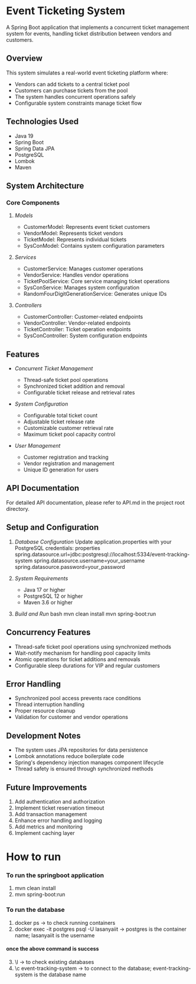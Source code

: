# Event Ticketing System

A Spring Boot application that implements a concurrent ticket management system for events, handling ticket distribution between vendors and customers.

## Overview

This system simulates a real-world event ticketing platform where:
- Vendors can add tickets to a central ticket pool
- Customers can purchase tickets from the pool
- The system handles concurrent operations safely
- Configurable system constraints manage ticket flow

## Technologies Used

- Java 19
- Spring Boot
- Spring Data JPA
- PostgreSQL
- Lombok
- Maven

## System Architecture

### Core Components

1. *Models*
    - CustomerModel: Represents event ticket customers
    - VendorModel: Represents ticket vendors
    - TicketModel: Represents individual tickets
    - SysConModel: Contains system configuration parameters

2. *Services*
    - CustomerService: Manages customer operations
    - VendorService: Handles vendor operations
    - TicketPoolService: Core service managing ticket operations
    - SysConService: Manages system configuration
    - RandomFourDigitGenerationService: Generates unique IDs

3. *Controllers*
    - CustomerController: Customer-related endpoints
    - VendorController: Vendor-related endpoints
    - TicketController: Ticket operation endpoints
    - SysConController: System configuration endpoints

## Features

- *Concurrent Ticket Management*
    - Thread-safe ticket pool operations
    - Synchronized ticket addition and removal
    - Configurable ticket release and retrieval rates

- *System Configuration*
    - Configurable total ticket count
    - Adjustable ticket release rate
    - Customizable customer retrieval rate
    - Maximum ticket pool capacity control

- *User Management*
    - Customer registration and tracking
    - Vendor registration and management
    - Unique ID generation for users

## API Documentation

For detailed API documentation, please refer to API.md in the project root directory.

## Setup and Configuration

1. *Database Configuration*
   Update application.properties with your PostgreSQL credentials:
   properties
   spring.datasource.url=jdbc:postgresql://localhost:5334/event-tracking-system
   spring.datasource.username=your_username
   spring.datasource.password=your_password

2. *System Requirements*
    - Java 17 or higher
    - PostgreSQL 12 or higher
    - Maven 3.6 or higher

3. *Build and Run*
   bash
   mvn clean install
   mvn spring-boot:run

## Concurrency Features

- Thread-safe ticket pool operations using synchronized methods
- Wait-notify mechanism for handling pool capacity limits
- Atomic operations for ticket additions and removals
- Configurable sleep durations for VIP and regular customers

## Error Handling

- Synchronized pool access prevents race conditions
- Thread interruption handling
- Proper resource cleanup
- Validation for customer and vendor operations

## Development Notes

- The system uses JPA repositories for data persistence
- Lombok annotations reduce boilerplate code
- Spring's dependency injection manages component lifecycle
- Thread safety is ensured through synchronized methods

## Future Improvements

1. Add authentication and authorization
2. Implement ticket reservation timeout
3. Add transaction management
4. Enhance error handling and logging
5. Add metrics and monitoring
6. Implement caching layer

# How to run

### To run the springboot application
1. mvn clean install
2. mvn spring-boot:run

### To run the database
1. docker ps -> to check running containers
2. docker exec -it postgres psql -U lasanyaiit -> postgres is the container name; lasanyaiit is the username
#### once the above command is success
3. \l -> to check existing databases
4. \c event-tracking-system -> to connect to the database; event-tracking-system is the database name